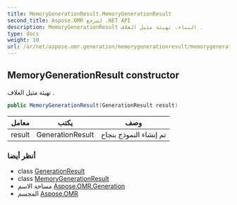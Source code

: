 ```yaml
---
title: MemoryGenerationResult.MemoryGenerationResult
second_title: Aspose.OMR لمرجع .NET API
description: MemoryGenerationResult البناء. تهيئة مثيل الغلاف .
type: docs
weight: 10
url: /ar/net/aspose.omr.generation/memorygenerationresult/memorygenerationresult/
---
```

## MemoryGenerationResult constructor

تهيئة مثيل الغلاف .

```csharp
public MemoryGenerationResult(GenerationResult result)
```

| معامل | يكتب | وصف |
| --- | --- | --- |
| result | GenerationResult | تم إنشاء النموذج بنجاح |

### أنظر أيضا

* class [GenerationResult](../../generationresult/)
* class [MemoryGenerationResult](../)
* مساحة الاسم [Aspose.OMR.Generation](../../memorygenerationresult/)
* المجسم [Aspose.OMR](../../../)


